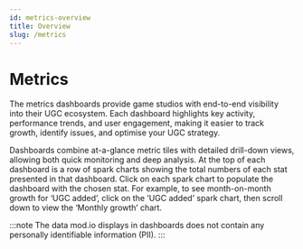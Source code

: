```yaml
---
id: metrics-overview
title: Overview
slug: /metrics
---
```


# Metrics

The metrics dashboards provide game studios with end-to-end visibility into their UGC ecosystem. Each dashboard highlights key activity, performance trends, and user engagement, making it easier to track growth, identify issues, and optimise your UGC strategy.

Dashboards combine at-a-glance metric tiles with detailed drill-down views, allowing both quick monitoring and deep analysis.
At the top of each dashboard is a row of spark charts showing the total numbers of each stat presented in that dashboard. Click on each spark chart to populate the dashboard with the chosen stat. For example, to see month-on-month growth for ‘UGC added’, click on the ‘UGC added’ spark chart, then scroll down to view the ‘Monthly growth’ chart. 

:::note
The data mod.io displays in dashboards does not contain any personally identifiable information (PII). 
:::

